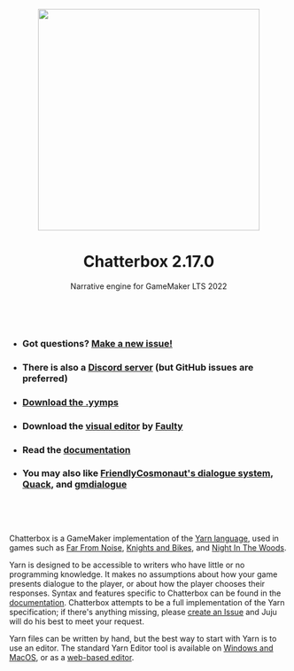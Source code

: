 <p align="center"><img src="https://raw.githubusercontent.com/JujuAdams/Chatterbox/master/LOGO.png" style="display:block; margin:auto; width:400px"></p>
<h1 align="center">Chatterbox 2.17.0</h1>

<p align="center">Narrative engine for GameMaker LTS 2022</p>

&nbsp;

&nbsp;

- ### Got questions? [Make a new issue!](https://github.com/JujuAdams/Chatterbox/issues/new)
- ### There is also a [Discord server](https://discord.gg/hwgWpnsNw2) (but GitHub issues are preferred)
- ### [Download the .yymps](https://github.com/JujuAdams/chatterbox/releases/)
- ### Download the [visual editor](https://github.com/FaultyFunctions/Crochet/) by [Faulty](https://github.com/FaultyFunctions)
- ### Read the [documentation](http://jujuadams.github.io/Chatterbox)
- ### You may also like [FriendlyCosmonaut's dialogue system](https://friendlycosmonaut.itch.io/dialoguesystem), [Quack](https://marketplace.yoyogames.com/assets/8789/quack-dialogue-system), and [gmdialogue](https://github.com/danielpancake/gmdialogue)

&nbsp;

&nbsp;

Chatterbox is a GameMaker implementation of the [Yarn language](https://yarnspinner.dev/), used in games such as [Far From Noise](https://www.georgebatchelor.com/farfromnoise), [Knights and Bikes](https://foamswordgames.com/#knights), and [Night In The Woods](http://www.nightinthewoods.com/).

Yarn is designed to be accessible to writers who have little or no programming knowledge. It makes no assumptions about how your game presents dialogue to the player, or about how the player chooses their responses. Syntax and features specific to Chatterbox can be found in the [documentation](http://jujuadams.github.io/Chatterbox). Chatterbox attempts to be a full implementation of the Yarn specification; if there's anything missing, please [create an Issue](https://github.com/JujuAdams/Chatterbox/issues) and Juju will do his best to meet your request.

Yarn files can be written by hand, but the best way to start with Yarn is to use an editor. The standard Yarn Editor tool is available on [Windows and MacOS](https://github.com/FaultyFunctions/Crochet/releases/), or as a [web-based editor](https://faultyfunctions.github.io/Crochet/).

